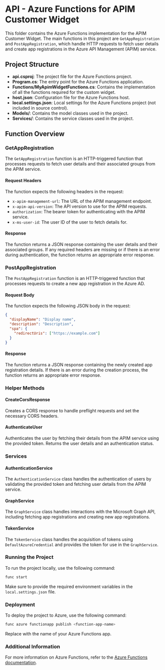 # API - Azure Functions for APIM Customer Widget

This folder contains the Azure Functions implementation for the APIM Customer Widget. The main functions in this project are `GetAppRegistration` and `PostAppRegistration`, which handle HTTP requests to fetch user details and create app registrations in the Azure API Management (APIM) service.

## Project Structure

- **api.csproj**: The project file for the Azure Functions project.
- **Program.cs**: The entry point for the Azure Functions application.
- **Functions/MyApimWidgetFunctions.cs**: Contains the implementation of all the functions required for the custom widget.
- **host.json**: Configuration file for the Azure Functions host.
- **local.settings.json**: Local settings for the Azure Functions project (not included in source control).
- **Models/**: Contains the model classes used in the project.
- **Services/**: Contains the service classes used in the project.

## Function Overview

### GetAppRegistration

The `GetAppRegistration` function is an HTTP-triggered function that processes requests to fetch user details and their associated groups from the APIM service.

#### Request Headers

The function expects the following headers in the request:

- `x-apim-management-url`: The URL of the APIM management endpoint.
- `x-apim-api-version`: The API version to use for the APIM requests.
- `authorization`: The bearer token for authenticating with the APIM service.
- `x-ms-user-id`: The user ID of the user to fetch details for.

#### Response

The function returns a JSON response containing the user details and their associated groups. If any required headers are missing or if there is an error during authentication, the function returns an appropriate error response.

### PostAppRegistration

The `PostAppRegistration` function is an HTTP-triggered function that processes requests to create a new app registration in the Azure AD.

#### Request Body

The function expects the following JSON body in the request:

```json
{
  "displayName": "Display name",
  "description": "Description",
  "spa": {
    "redirectUris": ["https://example.com"]
  }
}
```

#### Response

The function returns a JSON response containing the newly created app registration details. If there is an error during the creation process, the function returns an appropriate error response.

### Helper Methods

#### CreateCorsResponse

Creates a CORS response to handle preflight requests and set the necessary CORS headers.

#### AuthenticateUser

Authenticates the user by fetching their details from the APIM service using the provided token. Returns the user details and an authentication status.

### Services

#### AuthenticationService

The `AuthenticationService` class handles the authentication of users by validating the provided token and fetching user details from the APIM service.

#### GraphService

The `GraphService` class handles interactions with the Microsoft Graph API, including fetching app registrations and creating new app registrations.

#### TokenService

The `TokenService` class handles the acquisition of tokens using `DefaultAzureCredential` and provides the token for use in the `GraphService`.

### Running the Project

To run the project locally, use the following command:

```sh
func start
```

Make sure to provide the required environment variables in the `local.settings.json` file.

### Deployment

To deploy the project to Azure, use the following command:

```sh
func azure functionapp publish <function-app-name>
```

Replace <function-app-name> with the name of your Azure Functions app.

### Additional Information

For more information on Azure Functions, refer to the [Azure Functions documentation](https://learn.microsoft.com/en-us/azure/azure-functions/).